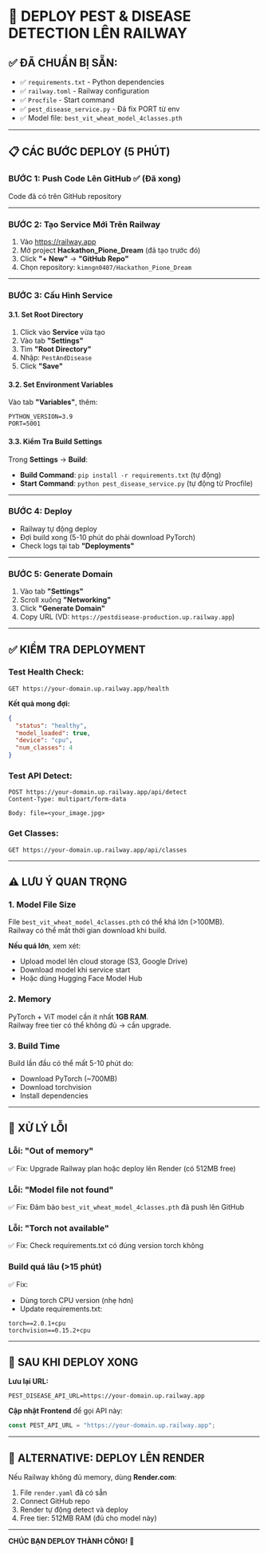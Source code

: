 # 🚀 DEPLOY PEST & DISEASE DETECTION LÊN RAILWAY

## ✅ ĐÃ CHUẨN BỊ SẴN:
- ✅ `requirements.txt` - Python dependencies
- ✅ `railway.toml` - Railway configuration  
- ✅ `Procfile` - Start command
- ✅ `pest_disease_service.py` - Đã fix PORT từ env
- ✅ Model file: `best_vit_wheat_model_4classes.pth`

---

## 📋 CÁC BƯỚC DEPLOY (5 PHÚT)

### **BƯỚC 1: Push Code Lên GitHub** ✅ (Đã xong)
Code đã có trên GitHub repository

---

### **BƯỚC 2: Tạo Service Mới Trên Railway**

1. Vào https://railway.app
2. Mở project **Hackathon_Pione_Dream** (đã tạo trước đó)
3. Click **"+ New"** → **"GitHub Repo"**
4. Chọn repository: `kimngn0407/Hackathon_Pione_Dream`

---

### **BƯỚC 3: Cấu Hình Service**

#### 3.1. Set Root Directory
1. Click vào **Service** vừa tạo
2. Vào tab **"Settings"**
3. Tìm **"Root Directory"**
4. Nhập: `PestAndDisease`
5. Click **"Save"**

#### 3.2. Set Environment Variables
Vào tab **"Variables"**, thêm:

```
PYTHON_VERSION=3.9
PORT=5001
```

#### 3.3. Kiểm Tra Build Settings
Trong **Settings** → **Build**:
- **Build Command**: `pip install -r requirements.txt` (tự động)
- **Start Command**: `python pest_disease_service.py` (tự động từ Procfile)

---

### **BƯỚC 4: Deploy**
- Railway tự động deploy
- Đợi build xong (5-10 phút do phải download PyTorch)
- Check logs tại tab **"Deployments"**

---

### **BƯỚC 5: Generate Domain**
1. Vào tab **"Settings"**
2. Scroll xuống **"Networking"**
3. Click **"Generate Domain"**
4. Copy URL (VD: `https://pestdisease-production.up.railway.app`)

---

## ✅ KIỂM TRA DEPLOYMENT

### Test Health Check:
```
GET https://your-domain.up.railway.app/health
```

**Kết quả mong đợi:**
```json
{
  "status": "healthy",
  "model_loaded": true,
  "device": "cpu",
  "num_classes": 4
}
```

### Test API Detect:
```
POST https://your-domain.up.railway.app/api/detect
Content-Type: multipart/form-data

Body: file=<your_image.jpg>
```

### Get Classes:
```
GET https://your-domain.up.railway.app/api/classes
```

---

## ⚠️ LƯU Ý QUAN TRỌNG

### **1. Model File Size**
File `best_vit_wheat_model_4classes.pth` có thể khá lớn (>100MB).  
Railway có thể mất thời gian download khi build.

**Nếu quá lớn**, xem xét:
- Upload model lên cloud storage (S3, Google Drive)
- Download model khi service start
- Hoặc dùng Hugging Face Model Hub

### **2. Memory**
PyTorch + ViT model cần ít nhất **1GB RAM**.  
Railway free tier có thể không đủ → cần upgrade.

### **3. Build Time**
Build lần đầu có thể mất 5-10 phút do:
- Download PyTorch (~700MB)
- Download torchvision
- Install dependencies

---

## 🔧 XỬ LÝ LỖI

### **Lỗi: "Out of memory"**
✅ Fix: Upgrade Railway plan hoặc deploy lên Render (có 512MB free)

### **Lỗi: "Model file not found"**
✅ Fix: Đảm bảo `best_vit_wheat_model_4classes.pth` đã push lên GitHub

### **Lỗi: "Torch not available"**
✅ Fix: Check requirements.txt có đúng version torch không

### **Build quá lâu (>15 phút)**
✅ Fix: 
- Dùng torch CPU version (nhẹ hơn)
- Update requirements.txt:
```
torch==2.0.1+cpu
torchvision==0.15.2+cpu
```

---

## 🎯 SAU KHI DEPLOY XONG

**Lưu lại URL:**
```
PEST_DISEASE_API_URL=https://your-domain.up.railway.app
```

**Cập nhật Frontend** để gọi API này:
```javascript
const PEST_API_URL = "https://your-domain.up.railway.app";
```

---

## 🚀 ALTERNATIVE: DEPLOY LÊN RENDER

Nếu Railway không đủ memory, dùng **Render.com**:
1. File `render.yaml` đã có sẵn
2. Connect GitHub repo
3. Render tự động detect và deploy
4. Free tier: 512MB RAM (đủ cho model này)

---

**CHÚC BẠN DEPLOY THÀNH CÔNG!** 🎉

